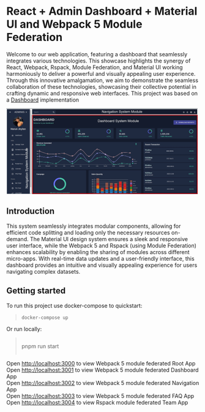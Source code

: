 # React + Admin Dashboard + Material UI and Webpack 5 Module Federation

Welcome to our web application, featuring a dashboard that seamlessly integrates various technologies. This showcase highlights the synergy of React, Webpack, Rspack, Module Federation, and Material UI working harmoniously to deliver a powerful and visually appealing user experience. Through this innovative amalgamation, we aim to demonstrate the seamless collaboration of these technologies, showcasing their collective potential in crafting dynamic and responsive web interfaces. This project was based on a [Dashboard](https://codesandbox.io/p/sandbox/react-dashboard-pnm6fh) implementation 


<img src="https://raw.githubusercontent.com/erkylima/react-microapps/main/imgs/img1.jpg" width="500" />

## Introduction

This system seamlessly integrates modular components, allowing for efficient code splitting and loading only the necessary resources on-demand. The Material UI design system ensures a sleek and responsive user interface, while the Webpack 5 and Rspack (using Module Federation) enhances scalability by enabling the sharing of modules across different micro-apps. With real-time data updates and a user-friendly interface, this dashboard provides an intuitive and visually appealing experience for users navigating complex datasets.

## Getting started

To run this project use docker-compose to quickstart:

> ```
> docker-compose up
> ```
> 
Or run locally:
> > ```
> pnpm run start
> ```

Open [http://localhost:3000](http://localhost:3000) to view Webpack 5 module federated Root App\
Open [http://localhost:3001](http://localhost:3001) to view Webpack 5 module federated Dashboard App\
Open [http://localhost:3002](http://localhost:3002) to view Webpack 5 module federated Navigation App\
Open [http://localhost:3003](http://localhost:3003) to view Webpack 5 module federated FAQ App\
Open [http://localhost:3004](http://localhost:3004) to view Rspack module federated Team App
